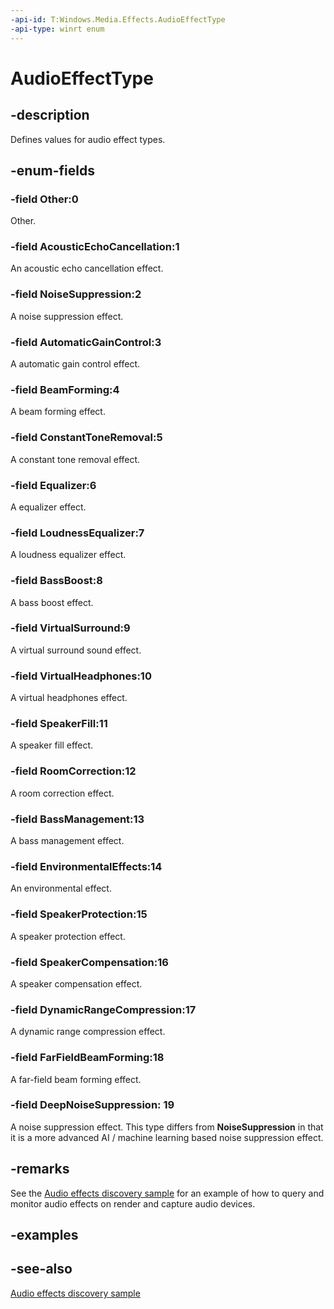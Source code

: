 ```yaml
---
-api-id: T:Windows.Media.Effects.AudioEffectType
-api-type: winrt enum
---
```


<!-- Enumeration syntax
public enum Windows.Media.Effects.AudioEffectType : int
-->

# AudioEffectType

## -description
Defines values for audio effect types.

## -enum-fields
### -field Other:0
Other.

### -field AcousticEchoCancellation:1
An acoustic echo cancellation effect.

### -field NoiseSuppression:2
A noise suppression effect.

### -field AutomaticGainControl:3
A automatic gain control effect.

### -field BeamForming:4
A beam forming effect.

### -field ConstantToneRemoval:5
A constant tone removal effect.

### -field Equalizer:6
A equalizer effect.

### -field LoudnessEqualizer:7
A loudness equalizer effect.

### -field BassBoost:8
A bass boost effect.

### -field VirtualSurround:9
A virtual surround sound effect.

### -field VirtualHeadphones:10
A virtual headphones effect.

### -field SpeakerFill:11
A speaker fill effect.

### -field RoomCorrection:12
A room correction effect.

### -field BassManagement:13
A bass management effect.

### -field EnvironmentalEffects:14
An environmental effect.

### -field SpeakerProtection:15
A speaker protection effect.

### -field SpeakerCompensation:16
A speaker compensation effect.

### -field DynamicRangeCompression:17
A dynamic range compression effect.

### -field FarFieldBeamForming:18
A far-field beam forming effect.

### -field DeepNoiseSuppression: 19
A noise suppression effect. This type differs from **NoiseSuppression** in that it is a more advanced AI / machine learning based noise suppression effect.

## -remarks
See the [Audio effects discovery sample](https://github.com/microsoftarchive/msdn-code-gallery-microsoft/tree/master/Official%20Windows%20Platform%20Sample/Audio%20effects%20discovery%20sample) for an example of how to query and monitor audio effects on render and capture audio devices.

## -examples

## -see-also
[Audio effects discovery sample](https://github.com/microsoftarchive/msdn-code-gallery-microsoft/tree/master/Official%20Windows%20Platform%20Sample/Audio%20effects%20discovery%20sample)
